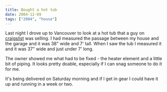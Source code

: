 ```yaml
---
title: Bought a hot tub
date: 2004-12-09
tags: ["2004", "house"]
---
```

Last night I drove up to Vancouver to look at a hot tub that a guy on <a href="http://portland.craigslist.org">craigslist</a> was selling.  I had measured the passage between my house and the garage and it was 38" wide and 7' tall.  When I saw the tub I measured it and it was 37" wide and just under 7' long.

The owner showed me what had to be fixed - the heater element and a little bit of piping.  It looks pretty doable, especially if I can snag someone to do it for me.

It's being delivered on Saturday morning and if I get in gear I could have it up and running in a week or two.
